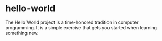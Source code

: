 # hello-world
The Hello World project is a time-honored tradition in computer programming. It is a simple exercise that gets you started when learning something new. 

